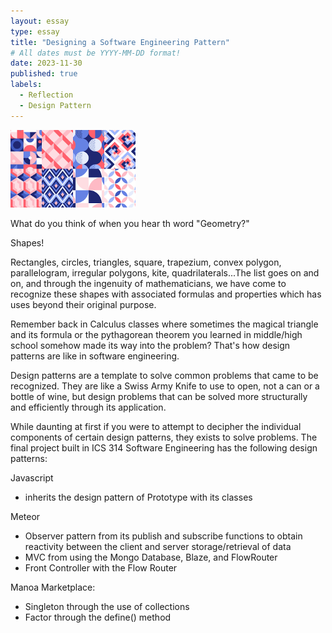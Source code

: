 ```yaml
---
layout: essay
type: essay
title: "Designing a Software Engineering Pattern"
# All dates must be YYYY-MM-DD format!
date: 2023-11-30
published: true 
labels:
  - Reflection
  - Design Pattern
---
```


<img width="200px" class="rounded float-start pe-4" src="../img/geometric-shapes.png">

What do you think of when you hear th word "Geometry?"

Shapes!

Rectangles, circles, triangles, square, trapezium, convex polygon, parallelogram, irregular polygons, kite, quadrilaterals...The list goes on and on, and through the ingenuity of mathematicians, we have come to recognize these shapes with
associated formulas and properties which has uses beyond their original purpose.

Remember back in Calculus classes where sometimes the magical triangle and its formula or the pythagorean theorem you learned in middle/high school somehow made its way into the problem? That's how design patterns are like in software engineering.

Design patterns are a template to solve common problems that came to be recognized. They are like a Swiss Army Knife to use to open, not a can or a bottle of wine, but design problems that can be solved more structurally and efficiently through
its application.

While daunting at first if you were to attempt to decipher the individual components of certain design patterns, they exists to solve problems. The final project built in ICS 314 Software Engineering has the following design patterns:

Javascript
- inherits the design pattern of Prototype with its classes


Meteor
- Observer pattern from its publish and subscribe functions to obtain reactivity between the client and server storage/retrieval of data
- MVC from using the Mongo Database, Blaze, and FlowRouter
- Front Controller with the Flow Router


Manoa Marketplace:
- Singleton through the use of collections
- Factor through the define() method

